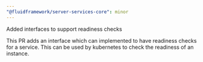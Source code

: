 ```yaml
---
"@fluidframework/server-services-core": minor
---
```


Added interfaces to support readiness checks

This PR adds an interface which can implemented to have readiness checks for a service. This can be used by kubernetes to check the readiness of an instance.
